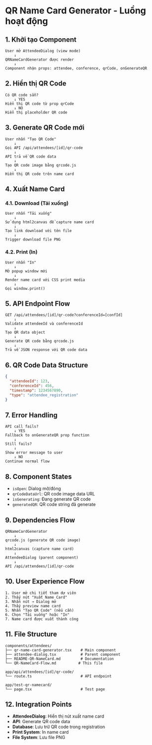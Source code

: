 # QR Name Card Generator - Luồng hoạt động

## 1. Khởi tạo Component

```
User mở AttendeeDialog (view mode)
    ↓
QRNameCardGenerator được render
    ↓
Component nhận props: attendee, conference, qrCode, onGenerateQR
```

## 2. Hiển thị QR Code

```
Có QR code sẵn?
    ↓ YES
Hiển thị QR code từ prop qrCode
    ↓ NO
Hiển thị placeholder QR code
```

## 3. Generate QR Code mới

```
User nhấn "Tạo QR Code"
    ↓
Gọi API /api/attendees/[id]/qr-code
    ↓
API trả về QR code data
    ↓
Tạo QR code image bằng qrcode.js
    ↓
Hiển thị QR code trên name card
```

## 4. Xuất Name Card

### 4.1. Download (Tải xuống)

```
User nhấn "Tải xuống"
    ↓
Sử dụng html2canvas để capture name card
    ↓
Tạo link download với tên file
    ↓
Trigger download file PNG
```

### 4.2. Print (In)

```
User nhấn "In"
    ↓
Mở popup window mới
    ↓
Render name card với CSS print media
    ↓
Gọi window.print()
```

## 5. API Endpoint Flow

```
GET /api/attendees/[id]/qr-code?conferenceId=[confId]
    ↓
Validate attendeeId và conferenceId
    ↓
Tạo QR data object
    ↓
Generate QR code bằng qrcode.js
    ↓
Trả về JSON response với QR code data
```

## 6. QR Code Data Structure

```json
{
  "attendeeId": 123,
  "conferenceId": 456,
  "timestamp": 1234567890,
  "type": "attendee_registration"
}
```

## 7. Error Handling

```
API call fails?
    ↓ YES
Fallback to onGenerateQR prop function
    ↓
Still fails?
    ↓
Show error message to user
    ↓ NO
Continue normal flow
```

## 8. Component States

- `isOpen`: Dialog mở/đóng
- `qrCodeDataUrl`: QR code image data URL
- `isGenerating`: Đang generate QR code
- `generatedQR`: QR code string đã generate

## 9. Dependencies Flow

```
QRNameCardGenerator
    ↓
qrcode.js (generate QR code image)
    ↓
html2canvas (capture name card)
    ↓
AttendeeDialog (parent component)
    ↓
API /api/attendees/[id]/qr-code
```

## 10. User Experience Flow

```
1. User mở chi tiết tham dự viên
2. Thấy nút "Xuất Name Card"
3. Nhấn nút → Dialog mở
4. Thấy preview name card
5. Nhấn "Tạo QR Code" (nếu cần)
6. Chọn "Tải xuống" hoặc "In"
7. Name card được xuất thành công
```

## 11. File Structure

```
components/attendees/
├── qr-name-card-generator.tsx    # Main component
├── attendee-dialog.tsx           # Parent component
├── README-QR-NameCard.md         # Documentation
└── QR-NameCard-Flow.md          # This file

app/api/attendees/[id]/qr-code/
└── route.ts                      # API endpoint

app/test-qr-namecard/
└── page.tsx                      # Test page
```

## 12. Integration Points

- **AttendeeDialog**: Hiển thị nút xuất name card
- **API**: Generate QR code data
- **Database**: Lưu trữ QR code trong registration
- **Print System**: In name card
- **File System**: Lưu file PNG


